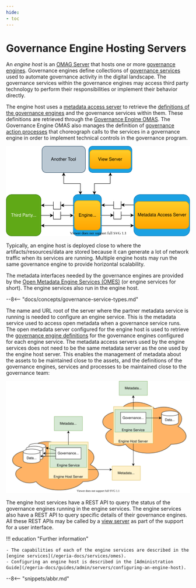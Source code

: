 ```yaml
---
hide:
- toc
---
```


<!-- SPDX-License-Identifier: CC-BY-4.0 -->
<!-- Copyright Contributors to the Egeria project 2020. -->

# Governance Engine Hosting Servers

An *engine host* is an [OMAG Server](/egeria-docs/concepts/omag-server) that hosts one or more [governance engines](/egeria-docs/concepts/governance-engine). Governance engines define collections of [governance services](/egeria-docs/concepts/gpvernance-service) used to automate governance activity in the digital landscape. The governance services within the governance engines may access third party technology to perform their responsibilities or implement their behavior directly.

The engine host uses a [metadata access server](/egeria-docs/concepts/metadata-access-server) to retrieve the [definitions of the governance engines](/egeria-docs/governance-engine-definition) and the governance services within them. These definitions are retrieved through the [Governance Engine OMAS](/egeria-docs/services/omas/governance-engine/overview). The Governance Engine OMAS also manages the definition of [governance action processes](/egeria-docs/concepts/governance-action-process) that choreograph calls to the services in a governance engine in order to implement technical controls in the governance program.

![Engine host in an OMAG Server ecosystem](engine-host.svg)

Typically, an engine host is deployed close to where the artifacts/resources/data are stored because it can generate a lot of network traffic when its services are running.  Multiple engine hosts may run the same governance engine to provide horizontal scalability.

The metadata interfaces needed by the governance engines are provided by the [Open Metadata Engine Services (OMES)](/egeria-docs/services/omes) (or engine services for short). The engine services also run in the engine host.

--8<-- "docs/concepts/governance-service-types.md"

The name and URL root of the server where the partner metadata service is running is needed to configure an engine service.  This is the metadata service used to access open metadata when a governance service runs.  The open metadata server configured for the engine host is used to retrieve the [governance engine definitions](/egeria-docs/concepts/governance-engine-definition) for the governance engines configured for each engine service.    The metadata access servers used by the engine services does not need to be the same metadata server as the one used by the engine host server. This enables the management of metadata about the assets to be maintained close to the assets, and the definitions of the governance engines, services and processes to be maintained close to the governance team:

![Distribution of metadata managed by the engine host](distributed-engine-services-config.svg)

The engine host services have a REST API to query the status of the governance engines running in the engine services. The engine services also have a REST API to query specific details of their governance engines. All these REST APIs may be called by a [view server](/egeria-docs/concepts/view-server) as part of the support for a user interface.

!!! education "Further information"

    - The capabilities of each of the engine services are described in the [engine services](/egeria-docs/services/omes).
    - Configuring an engine host is described in the [Administration Guide](/egeria-docs/guides/admin/servers/configuring-an-engine-host).

--8<-- "snippets/abbr.md"
